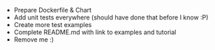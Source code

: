 - Prepare Dockerfile & Chart
- Add unit tests everywhere (should have done that before I know :P)
- Create more test examples
- Complete README.md with link to examples and tutorial
- Remove me :) 